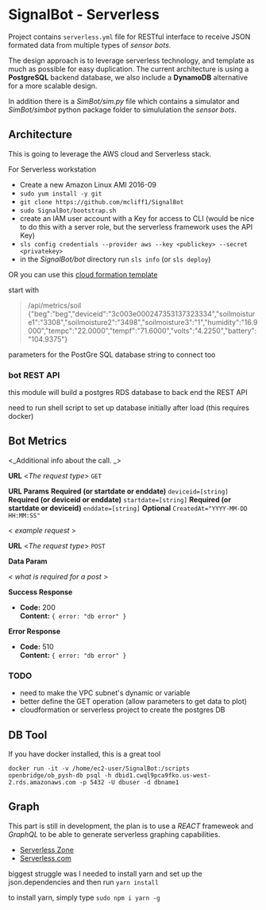 # SignalBot -  Serverless
Project contains `serverless.yml` file for RESTful interface to receive JSON formated data from multiple types of *sensor bots*.

The design approach is to leverage serverless technology, and template as much as possible for easy duplication. The current architecture is using a **PostgreSQL** backend database, we also include a **DynamoDB** alternative for a more scalable design.

In addition there is a *SimBot/sim.py* file which contains a simulator and *SimBot/simbot* python package folder to simululation the *sensor bots*.

## Architecture
This is going to leverage the AWS cloud and Serverless stack.

For Serverless workstation

* Create a new Amazon Linux AMI 2016-09
* `sudo yum install -y git`
* `git clone https://github.com/mcliff1/SignalBot`
* `sudo SignalBot/bootstrap.sh`
* create an IAM user account with a Key for access to CLI (would be nice to do this with a server role, but the serverless framework uses the API Key) 
* `sls config credentials --provider aws --key <publickey> --secret <privatekey>`
* in the *SignalBot/bot* directory run `sls info` (or `sls deploy`)
 

OR you can use this [cloud formation template](https://github.com/mcliff1/aws/blob/master/cfn-ec2workstation.json)
 
  start with
>  /api/metrics/soil 
>  {"beg":"beg","deviceid":"3c003e000247353137323334","soilmoisture1":"3308","soilmoisture2":"3498","soilmoisture3":"1","humidity":"16.9000","tempc":"22.0000","tempf":"71.6000","volts":"4.2250","battery":"104.9375"}
  
  parameters for the PostGre SQL database string to connect too

### bot REST API

this module will build a postgres RDS database to back end the REST API

need to run shell script to set up database initially after load (this requires docker)

**Bot Metrics**
----
 <_Additional info about the call. _>

**URL** <_The request type_> `GET` 

**URL Params**
**Required (or startdate or enddate)** `deviceid=[string]`
**Required (or deviceid or enddate)** `startdate=[string]`
**Required (or startdate or deviceid)** `enddate=[string]`
**Optional** `CreatedAt="YYYY-MM-DD HH:MM:SS"`

< _example request_ >





**URL** <_The request type_> `POST` 


**Data Param**

< _what is required for a post_ >

**Success Response**

* **Code:** 200 <br />
  **Content:** `{ error: "db error" }`


**Error Response**

* **Code:** 510 <br />
  **Content:** `{ error: "db error" }`



### TODO

* need to make the VPC subnet's dynamic or variable
* better define the GET operation (allow parameters to get data to plot)
* cloudformation or serverless project to create the postgres DB

## DB Tool

If you have docker installed, this is a great tool

```
docker run -it -v /home/ec2-user/SignalBot:/scripts openbridge/ob_pysh-db psql -h dbid1.cwql9pca9fko.us-west-2.rds.amazonaws.com -p 5432 -U dbuser -d dbname1
```

## Graph

This part is still in development, the plan is to use a *REACT* frameweok and *GraphQL* to be able to generate serverless graphing capabilities.

* [Serverless Zone](https://serverless.zone/graphql-with-the-serverless-framework-79924829a8ca)
* [Serverless.com](https://serverless.com/blog/running-scalable-reliable-graphql-endpoint-with-serverless/)

biggest struggle was I needed to install yarn and set up the json.dependencies and then run `yarn install`

to install yarn, simply type `sudo npm i yarn -g`

